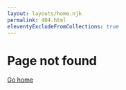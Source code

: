 ```yaml
---
layout: layouts/home.njk
permalink: 404.html
eleventyExcludeFromCollections: true
---
```


# Page not found

[Go home](/)

